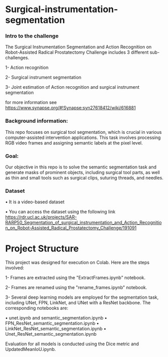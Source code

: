 # Surgical-instrumentation-segmentation

### Intro to the challenge

The Surgical Instrumentation Segmentation and Action Recognition on Robot-Assisted Radical Prostatectomy Challenge includes 3 different sub-challenges.

1- Action recognition

2- Surgical instrument segmentation

3- Joint estimation of Action recognition and surgical instrument segmentation

for more information see https://www.synapse.org/#!Synapse:syn27618412/wiki/616881

### Background information: 
This repo focuses on surgical tool segmentation, which is crucial in various computer-assisted intervention applications. This task involves processing RGB video frames and assigning semantic labels at the pixel level.

### Goal: 
Our objective in this repo is to solve the semantic segmentation task and generate masks of prominent objects, including surgical tool parts, as well as thin and small tools such as surgical clips, suturing threads, and needles.

### Dataset
• It is a video-based dataset

• You can access the dataset using the following link https://rdr.ucl.ac.uk/projects/SAR-RARP50_Segmentation_of_surgical_instrumentation_and_Action_Recognition_on_Robot-Assisted_Radical_Prostatectomy_Challenge/191091

# Project Structure
This project was designed for execution on Colab. 
Here are the steps involved:

1- Frames are extracted using the "ExtractFrames.ipynb" notebook.

2- Frames are renamed using the "rename_frames.ipynb" notebook.

3- Several deep learning models are employed for the segmentation task, including UNet, FPN, LinkNet, and UNet with a ResNet backbone. The corresponding notebooks are:

• unet.ipynb and semantic_segmentation.ipynb
• FPN_ResNet_semantic_segmentation.ipynb
• LinkNet_ResNet_semantic_segmentation.ipynb
• Unet_ResNet_semantic_segmentation.ipynb

Evaluation for all models is conducted using the Dice metric and UpdatedMeanIoU.ipynb.








